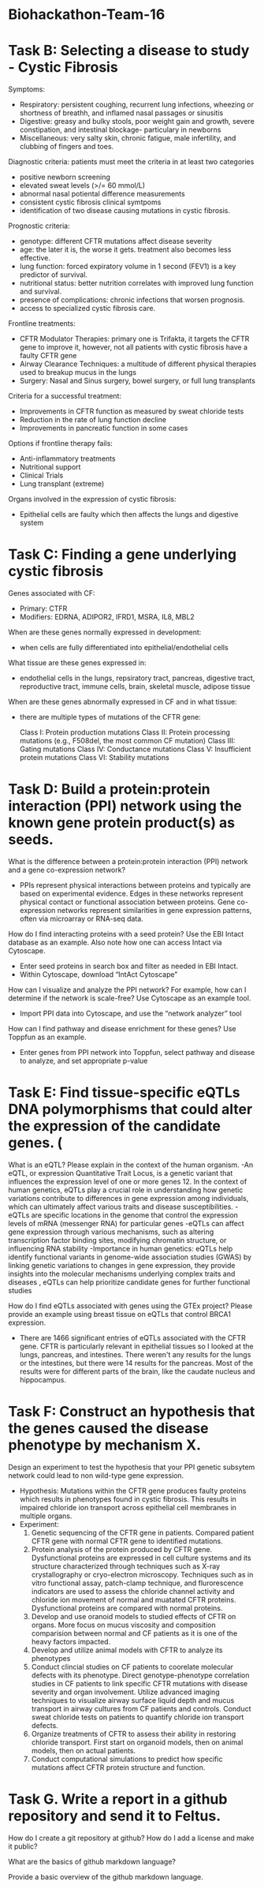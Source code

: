 # Biohackathon-Team-16
# Task B: Selecting a disease to study - Cystic Fibrosis
Symptoms: 
- Respiratory: persistent coughing, recurrent lung infections, wheezing or shortness of breathh, and inflamed nasal passages or sinusitis 
- Digestive: greasy and bulky stools, poor weight gain and growth, severe constipation, and intestinal blockage- particulary in newborns
- Miscellaneous: very salty skin, chronic fatigue, male infertility, and clubbing of fingers and toes.

Diagnostic criteria: patients must meet the criteria in at least two categories
- positive newborn screening
- elevated sweat levels (>/= 60 mmol/L)
- abnormal nasal potiental difference measurements
- consistent cystic fibrosis clinical symtpoms
- identification of two disease causing mutations in cystic fibrosis.

Prognostic criteria:
- genotype: different CFTR mutations affect disease severity
- age: the later it is, the worse it gets. treatment also becomes less effective.
- lung function: forced expiratory volume in 1 second (FEV1) is a key predictor of survival. 
- nutritional status: better nutrition correlates with improved lung function and survival. 
- presence of complications: chronic infections that worsen prognosis.
- access to specialized cystic fibrosis care.

Frontline treatments: 
- CFTR Modulator Therapies: primary one is Trifakta, it targets the CFTR gene to improve it, however, not all patients with cystic fibrosis have a faulty CFTR gene
- Airway Clearance Techniques: a multitude of different physical therapies used to breakup mucus in the lungs 
- Surgery: Nasal and Sinus surgery, bowel surgery, or full lung transplants

Criteria for a successful treatment:
- Improvements in CFTR function as measured by sweat chloride tests
- Reduction in the rate of lung function decline
- Improvements in pancreatic function in some cases

Options if frontline therapy fails:
- Anti-inflammatory treatments
- Nutritional support
- Clinical Trials
- Lung transplant (extreme)

Organs involved in the expression of cystic fibrosis:
- Epithelial cells are faulty which then affects the lungs and digestive system

# Task C: Finding a gene underlying cystic fibrosis
Genes associated with CF:
- Primary: CTFR
- Modifiers: EDRNA, ADIPOR2, IFRD1, MSRA, IL8, MBL2

When are these genes normally expressed in development:
- when cells are fully differentiated into epithelial/endothelial cells

What tissue are these genes expressed in:
- endothelial cells in the lungs, repsiratory tract, pancreas, digestive tract, reproductive tract, immune cells, brain, skeletal muscle, adipose tissue

When are these genes abnormally expressed in CF and in what tissue:
- there are multiple types of mutations of the CFTR gene: 

    Class I: Protein production mutations
    Class II: Protein processing mutations (e.g., F508del, the most common CF mutation)
    Class III: Gating mutations
    Class IV: Conductance mutations
    Class V: Insufficient protein mutations
    Class VI: Stability mutations


# Task D: Build a protein:protein interaction (PPI) network using the known gene protein product(s) as seeds.

What is the difference between a protein:protein interaction (PPI) network and a gene co-expression network?
- PPIs represent physical interactions between proteins and typically are based on experimental evidence. Edges in these networks represent physical contact or functional association between proteins. Gene co-expression networks represent similarities in gene expression patterns, often via microarray or RNA-seq data.

How do I find interacting proteins with a seed protein?  Use the EBI Intact database as an example.  Also note how one can access Intact via Cytoscape.
- Enter seed proteins in search box and filter as needed in EBI Intact.
- Within Cytoscape, download “IntAct Cytoscape”

How can I visualize and analyze the PPI network?  For example, how can I determine if the network is scale-free? Use Cytoscape as an example tool.
- Import PPI data into Cytoscape, and use the “network analyzer” tool

How can I find pathway and disease enrichment for these genes?  Use Toppfun as an example.
- Enter genes from PPI network into Toppfun, select pathway and disease to analyze, and set appropriate p-value

# Task E: Find tissue-specific eQTLs DNA polymorphisms that could alter the expression of the candidate genes. (

What is an eQTL?  Please explain in the context of the human organism.
-An eQTL, or expression Quantitative Trait Locus, is a genetic variant that influences the expression level of one or more genes 12. In the context of human genetics, eQTLs play a crucial role in understanding how genetic variations contribute to differences in gene expression among individuals, which can ultimately affect various traits and disease susceptibilities.
-eQTLs are specific locations in the genome that control the expression levels of mRNA (messenger RNA) for particular genes
-eQTLs can affect gene expression through various mechanisms, such as altering transcription factor binding sites, modifying chromatin structure, or influencing RNA stability
-Importance in human genetics: eQTLs help identify functional variants in genome-wide association studies (GWAS) by linking genetic variations to changes in gene expression, they provide insights into the molecular mechanisms underlying complex traits and diseases , eQTLs can help prioritize candidate genes for further functional studies

How do I find eQTLs associated with genes using the GTEx project?  Please provide an example using breast tissue on eQTLs that control BRCA1 expression. 
- There are 1466 significant entries of eQTLs associated with the CFTR gene. CFTR is particularly relevant in epithelial tissues so I looked at the lungs, pancreas, and intestines. There weren't any results for the lungs or the intestines, but there were 14 results for the pancreas. Most of the results were for different parts of the brain, like the caudate nucleus and hippocampus. 

# Task F: Construct an hypothesis that the genes caused the disease phenotype by mechanism X.

Design an experiment to test the hypothesis that your PPI genetic subsytem network could lead to non wild-type gene expression.
- Hypothesis: Mutations within the CFTR gene produces faulty proteins which results in phenotypes found in cystic fibrosis. This results in impaired chloride ion transport across epithelial cell membranes in multiple organs. 
- Experiment:
  1. Genetic sequencing of the CFTR gene in patients. Compared patient CFTR gene with normal CFTR gene to identified mutations. 
  2. Protein analysis of the protein produced by CFTR gene. Dysfunctional proteins are expressed in cell culture systems and its structure characterized through techniques such as X-ray crystallography or cryo-electron microscopy. Techniques such as in vitro functional assay, patch-clamp technique, and flurorescence indicators are used to assess the chloride channel activity and chloride ion movement of normal and muatated CFTR proteins. Dysfunctional proteins are compared with normal proteins.
  3. Develop and use oranoid models to studied effects of CFTR on organs. More focus on mucus viscosity and composition comparision between normal and CF patients as it is one of the heavy factors impacted.
  4. Develop and utilize animal models with CFTR to analyze its phenotypes
  5. Conduct clincial studies on CF patients to coorelate molecular defects with its phenotype. Direct genotype-phenotype correlation studies in CF patients to link specific CFTR mutations with disease severity and organ involvement. Utilize advanced imaging techniques to visualize airway surface liquid depth and mucus transport in airway cultures from CF patients and controls. Conduct sweat chloride tests on patients to quantify chloride ion transport defects.
  7. Organize treatments of CFTR to assess their ability in restoring chloride transport. First start on organoid models, then on animal models, then on actual patients.
  8. Conduct computational simulations to predict how specific mutations affect CFTR protein structure and function.
# Task G. Write a report in a github repository and send it to Feltus.

How do I create a git repository at github?  How do I add a license and make it public?

What are the basics of github markdown language?

Provide a basic overview of the github markdown language.

